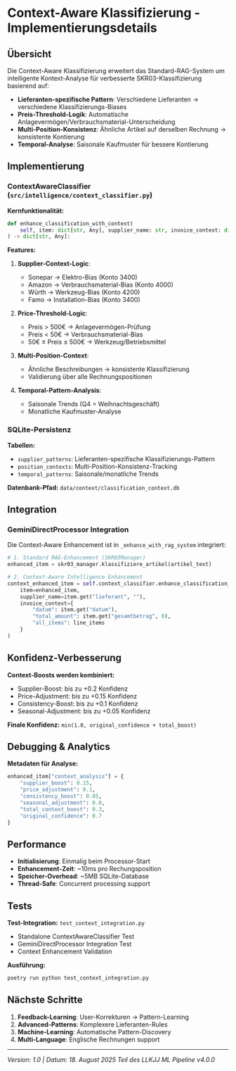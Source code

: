 # Context-Aware Klassifizierung - Implementierungsdetails

## Übersicht

Die Context-Aware Klassifizierung erweitert das Standard-RAG-System um intelligente Kontext-Analyse für verbesserte SKR03-Klassifizierung basierend auf:

- **Lieferanten-spezifische Pattern**: Verschiedene Lieferanten → verschiedene Klassifizierungs-Biases
- **Preis-Threshold-Logik**: Automatische Anlagevermögen/Verbrauchsmaterial-Unterscheidung
- **Multi-Position-Konsistenz**: Ähnliche Artikel auf derselben Rechnung → konsistente Kontierung
- **Temporal-Analyse**: Saisonale Kaufmuster für bessere Kontierung

## Implementierung

### ContextAwareClassifier (`src/intelligence/context_classifier.py`)

**Kernfunktionalität:**
```python
def enhance_classification_with_context(
    self, item: dict[str, Any], supplier_name: str, invoice_context: dict[str, Any]
) -> dict[str, Any]:
```

**Features:**

1. **Supplier-Context-Logic**:
   - Sonepar → Elektro-Bias (Konto 3400)
   - Amazon → Verbrauchsmaterial-Bias (Konto 4000)
   - Würth → Werkzeug-Bias (Konto 4200)
   - Famo → Installation-Bias (Konto 3400)

2. **Price-Threshold-Logic**:
   - Preis > 500€ → Anlagevermögen-Prüfung
   - Preis < 50€ → Verbrauchsmaterial-Bias
   - 50€ ≤ Preis ≤ 500€ → Werkzeug/Betriebsmittel

3. **Multi-Position-Context**:
   - Ähnliche Beschreibungen → konsistente Klassifizierung
   - Validierung über alle Rechnungspositionen

4. **Temporal-Pattern-Analysis**:
   - Saisonale Trends (Q4 = Weihnachtsgeschäft)
   - Monatliche Kaufmuster-Analyse

### SQLite-Persistenz

**Tabellen:**
- `supplier_patterns`: Lieferanten-spezifische Klassifizierungs-Pattern
- `position_contexts`: Multi-Position-Konsistenz-Tracking
- `temporal_patterns`: Saisonale/monatliche Trends

**Datenbank-Pfad:** `data/context/classification_context.db`

## Integration

### GeminiDirectProcessor Integration

Die Context-Aware Enhancement ist in `_enhance_with_rag_system` integriert:

```python
# 1. Standard RAG-Enhancement (SKR03Manager)
enhanced_item = skr03_manager.klassifiziere_artikel(artikel_text)

# 2. Context-Aware Intelligence Enhancement
context_enhanced_item = self.context_classifier.enhance_classification_with_context(
    item=enhanced_item,
    supplier_name=item.get("lieferant", ""),
    invoice_context={
        "datum": item.get("datum"),
        "total_amount": item.get("gesamtbetrag", 0),
        "all_items": line_items
    }
)
```

## Konfidenz-Verbesserung

**Context-Boosts werden kombiniert:**
- Supplier-Boost: bis zu +0.2 Konfidenz
- Price-Adjustment: bis zu +0.15 Konfidenz
- Consistency-Boost: bis zu +0.1 Konfidenz
- Seasonal-Adjustment: bis zu +0.05 Konfidenz

**Finale Konfidenz:** `min(1.0, original_confidence + total_boost)`

## Debugging & Analytics

**Metadaten für Analyse:**
```python
enhanced_item["context_analysis"] = {
    "supplier_boost": 0.15,
    "price_adjustment": 0.1,
    "consistency_boost": 0.05,
    "seasonal_adjustment": 0.0,
    "total_context_boost": 0.3,
    "original_confidence": 0.7
}
```

## Performance

- **Initialisierung**: Einmalig beim Processor-Start
- **Enhancement-Zeit**: ~10ms pro Rechungsposition
- **Speicher-Overhead**: ~5MB SQLite-Database
- **Thread-Safe**: Concurrent processing support

## Tests

**Test-Integration:** `test_context_integration.py`
- Standalone ContextAwareClassifier Test
- GeminiDirectProcessor Integration Test
- Context Enhancement Validation

**Ausführung:**
```bash
poetry run python test_context_integration.py
```

## Nächste Schritte

1. **Feedback-Learning**: User-Korrekturen → Pattern-Learning
2. **Advanced-Patterns**: Komplexere Lieferanten-Rules
3. **Machine-Learning**: Automatische Pattern-Discovery
4. **Multi-Language**: Englische Rechnungen support

---

*Version: 1.0 | Datum: 18. August 2025*
*Teil des LLKJJ ML Pipeline v4.0.0*
